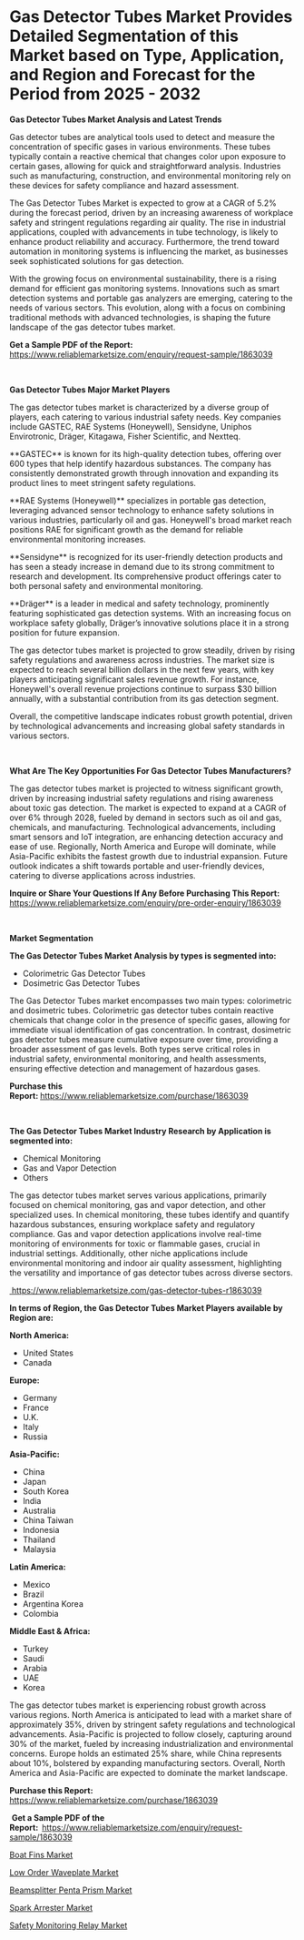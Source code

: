 <p><h1>Gas Detector Tubes Market Provides Detailed Segmentation of this Market based on Type, Application, and Region and Forecast for the Period from 2025 - 2032</h1></p><p><strong>Gas Detector Tubes Market Analysis and Latest Trends</strong></p>
<p><p>Gas detector tubes are analytical tools used to detect and measure the concentration of specific gases in various environments. These tubes typically contain a reactive chemical that changes color upon exposure to certain gases, allowing for quick and straightforward analysis. Industries such as manufacturing, construction, and environmental monitoring rely on these devices for safety compliance and hazard assessment.</p><p>The Gas Detector Tubes Market is expected to grow at a CAGR of 5.2% during the forecast period, driven by an increasing awareness of workplace safety and stringent regulations regarding air quality. The rise in industrial applications, coupled with advancements in tube technology, is likely to enhance product reliability and accuracy. Furthermore, the trend toward automation in monitoring systems is influencing the market, as businesses seek sophisticated solutions for gas detection.</p><p>With the growing focus on environmental sustainability, there is a rising demand for efficient gas monitoring systems. Innovations such as smart detection systems and portable gas analyzers are emerging, catering to the needs of various sectors. This evolution, along with a focus on combining traditional methods with advanced technologies, is shaping the future landscape of the gas detector tubes market.</p></p>
<p><strong>Get a Sample PDF of the Report:&nbsp;</strong> <a href="https://www.reliablemarketsize.com/enquiry/request-sample/1863039?utm_campaign=2113&utm_medium=2&utm_source=Github&utm_content=ia&utm_term=10042025&utm_id=gas-detector-tubes">https://www.reliablemarketsize.com/enquiry/request-sample/1863039</a></p>
<p>&nbsp;</p>
<p><strong>Gas Detector Tubes Major Market Players</strong></p>
<p><p>The gas detector tubes market is characterized by a diverse group of players, each catering to various industrial safety needs. Key companies include GASTEC, RAE Systems (Honeywell), Sensidyne, Uniphos Envirotronic, Dräger, Kitagawa, Fisher Scientific, and Nextteq.</p><p>**GASTEC** is known for its high-quality detection tubes, offering over 600 types that help identify hazardous substances. The company has consistently demonstrated growth through innovation and expanding its product lines to meet stringent safety regulations.</p><p>**RAE Systems (Honeywell)** specializes in portable gas detection, leveraging advanced sensor technology to enhance safety solutions in various industries, particularly oil and gas. Honeywell's broad market reach positions RAE for significant growth as the demand for reliable environmental monitoring increases.</p><p>**Sensidyne** is recognized for its user-friendly detection products and has seen a steady increase in demand due to its strong commitment to research and development. Its comprehensive product offerings cater to both personal safety and environmental monitoring.</p><p>**Dräger** is a leader in medical and safety technology, prominently featuring sophisticated gas detection systems. With an increasing focus on workplace safety globally, Dräger’s innovative solutions place it in a strong position for future expansion.</p><p>The gas detector tubes market is projected to grow steadily, driven by rising safety regulations and awareness across industries. The market size is expected to reach several billion dollars in the next few years, with key players anticipating significant sales revenue growth. For instance, Honeywell's overall revenue projections continue to surpass $30 billion annually, with a substantial contribution from its gas detection segment.</p><p>Overall, the competitive landscape indicates robust growth potential, driven by technological advancements and increasing global safety standards in various sectors.</p></p>
<p>&nbsp;</p>
<p><strong>What Are The Key Opportunities For Gas Detector Tubes Manufacturers?</strong></p>
<p><p>The gas detector tubes market is projected to witness significant growth, driven by increasing industrial safety regulations and rising awareness about toxic gas detection. The market is expected to expand at a CAGR of over 6% through 2028, fueled by demand in sectors such as oil and gas, chemicals, and manufacturing. Technological advancements, including smart sensors and IoT integration, are enhancing detection accuracy and ease of use. Regionally, North America and Europe will dominate, while Asia-Pacific exhibits the fastest growth due to industrial expansion. Future outlook indicates a shift towards portable and user-friendly devices, catering to diverse applications across industries.</p></p>
<p><strong>Inquire or Share Your Questions If Any Before Purchasing This Report:</strong> <a href="https://www.reliablemarketsize.com/enquiry/pre-order-enquiry/1863039?utm_campaign=2113&utm_medium=2&utm_source=Github&utm_content=ia&utm_term=10042025&utm_id=gas-detector-tubes">https://www.reliablemarketsize.com/enquiry/pre-order-enquiry/1863039</a></p>
<p>&nbsp;</p>
<p><strong>Market Segmentation</strong></p>
<p><strong>The Gas Detector Tubes Market Analysis by types is segmented into:</strong></p>
<p><ul><li>Colorimetric Gas Detector Tubes</li><li>Dosimetric Gas Detector Tubes</li></ul></p>
<p><p>The Gas Detector Tubes market encompasses two main types: colorimetric and dosimetric tubes. Colorimetric gas detector tubes contain reactive chemicals that change color in the presence of specific gases, allowing for immediate visual identification of gas concentration. In contrast, dosimetric gas detector tubes measure cumulative exposure over time, providing a broader assessment of gas levels. Both types serve critical roles in industrial safety, environmental monitoring, and health assessments, ensuring effective detection and management of hazardous gases.</p></p>
<p><strong>Purchase this Report:&nbsp;</strong><a href="https://www.reliablemarketsize.com/purchase/1863039?utm_campaign=2113&utm_medium=2&utm_source=Github&utm_content=ia&utm_term=10042025&utm_id=gas-detector-tubes">https://www.reliablemarketsize.com/purchase/1863039</a></p>
<p>&nbsp;</p>
<p><strong>The Gas Detector Tubes Market Industry Research by Application is segmented into:</strong></p>
<p><ul><li>Chemical Monitoring</li><li>Gas and Vapor Detection</li><li>Others</li></ul></p>
<p><p>The gas detector tubes market serves various applications, primarily focused on chemical monitoring, gas and vapor detection, and other specialized uses. In chemical monitoring, these tubes identify and quantify hazardous substances, ensuring workplace safety and regulatory compliance. Gas and vapor detection applications involve real-time monitoring of environments for toxic or flammable gases, crucial in industrial settings. Additionally, other niche applications include environmental monitoring and indoor air quality assessment, highlighting the versatility and importance of gas detector tubes across diverse sectors.</p></p>
<p><a href="https://www.reliablemarketsize.com/gas-detector-tubes-r1863039?utm_campaign=2113&utm_medium=2&utm_source=Github&utm_content=ia&utm_term=10042025&utm_id=gas-detector-tubes">&nbsp;https://www.reliablemarketsize.com/gas-detector-tubes-r1863039</a></p>
<p><strong>In terms of Region, the Gas Detector Tubes Market Players available by Region are:</strong></p>
<p>
    <p> <strong> North America: </strong>
        <ul>
            <li>United States</li>
            <li>Canada</li>
        </ul>
        </p> 
    <p> <strong> Europe: </strong>
        <ul>
            <li>Germany</li>
            <li>France</li>
            <li>U.K.</li>
            <li>Italy</li>
            <li>Russia</li>
        </ul>
        </p> 
    <p> <strong> Asia-Pacific: </strong>
        <ul>
            <li>China</li>
            <li>Japan</li>
            <li>South Korea</li>
            <li>India</li>
            <li>Australia</li>
            <li>China Taiwan</li>
            <li>Indonesia</li>
            <li>Thailand</li>
            <li>Malaysia</li>
        </ul>
        </p> 
    <p> <strong> Latin America: </strong>
        <ul>
            <li>Mexico</li>
            <li>Brazil</li>
            <li>Argentina Korea</li>
            <li>Colombia</li>
        </ul>
        </p> 
    <p> <strong> Middle East & Africa: </strong>
        <ul>
            <li>Turkey</li>
            <li>Saudi</li>
            <li>Arabia</li>
            <li>UAE</li>
            <li>Korea</li>
        </ul>
    </p>
    </p>
<p><p>The gas detector tubes market is experiencing robust growth across various regions. North America is anticipated to lead with a market share of approximately 35%, driven by stringent safety regulations and technological advancements. Asia-Pacific is projected to follow closely, capturing around 30% of the market, fueled by increasing industrialization and environmental concerns. Europe holds an estimated 25% share, while China represents about 10%, bolstered by expanding manufacturing sectors. Overall, North America and Asia-Pacific are expected to dominate the market landscape.</p></p>
<p><strong>Purchase this Report: </strong><a href="https://www.reliablemarketsize.com/purchase/1863039?utm_campaign=2113&utm_medium=2&utm_source=Github&utm_content=ia&utm_term=10042025&utm_id=gas-detector-tubes">https://www.reliablemarketsize.com/purchase/1863039</a></p>
<p>&nbsp;<strong>Get a Sample PDF of the Report:&nbsp;&nbsp;</strong><a href="https://www.reliablemarketsize.com/enquiry/request-sample/1863039?utm_campaign=2113&utm_medium=2&utm_source=Github&utm_content=ia&utm_term=10042025&utm_id=gas-detector-tubes">https://www.reliablemarketsize.com/enquiry/request-sample/1863039</a></p>
<p><strong></strong></p>
<p><p><a href="https://github.com/schwminh2001101/Market-Research-Report-List-1/blob/main/boat-fins-market.md?utm_campaign=2113&utm_medium=2&utm_source=Github&utm_content=ia&utm_term=10042025&utm_id=gas-detector-tubes">Boat Fins Market</a></p><p><a href="https://github.com/tszkintruca/Market-Research-Report-List-1/blob/main/low-order-waveplate-market.md?utm_campaign=2113&utm_medium=2&utm_source=Github&utm_content=ia&utm_term=10042025&utm_id=gas-detector-tubes">Low Order Waveplate Market</a></p><p><a href="https://github.com/abuugjetaj/Market-Research-Report-List-1/blob/main/beamsplitter-penta-prism-market.md?utm_campaign=2113&utm_medium=2&utm_source=Github&utm_content=ia&utm_term=10042025&utm_id=gas-detector-tubes">Beamsplitter Penta Prism Market</a></p><p><a href="https://github.com/triattwood9919/Market-Research-Report-List-1/blob/main/spark-arrester-market.md?utm_campaign=2113&utm_medium=2&utm_source=Github&utm_content=ia&utm_term=10042025&utm_id=gas-detector-tubes">Spark Arrester Market</a></p><p><a href="https://github.com/stillsfloria19981/Market-Research-Report-List-1/blob/main/safety-monitoring-relay-market.md?utm_campaign=2113&utm_medium=2&utm_source=Github&utm_content=ia&utm_term=10042025&utm_id=gas-detector-tubes">Safety Monitoring Relay Market</a></p></p>